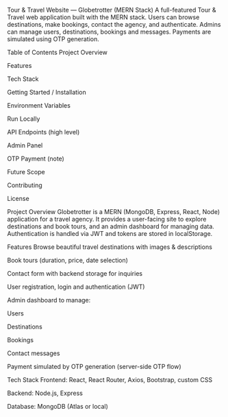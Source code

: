 Tour & Travel Website — Globetrotter (MERN Stack)
A full-featured Tour & Travel web application built with the MERN stack. Users can browse destinations, make bookings, contact the agency, and authenticate. Admins can manage users, destinations, bookings and messages. Payments are simulated using OTP generation.

Table of Contents
Project Overview

Features

Tech Stack

Getting Started / Installation

Environment Variables

Run Locally

API Endpoints (high level)

Admin Panel

OTP Payment (note)

Future Scope

Contributing

License

Project Overview
Globetrotter is a MERN (MongoDB, Express, React, Node) application for a travel agency. It provides a user-facing site to explore destinations and book tours, and an admin dashboard for managing data. Authentication is handled via JWT and tokens are stored in localStorage.

Features
Browse beautiful travel destinations with images & descriptions

Book tours (duration, price, date selection)

Contact form with backend storage for inquiries

User registration, login and authentication (JWT)

Admin dashboard to manage:

Users

Destinations

Bookings

Contact messages

Payment simulated by OTP generation (server-side OTP flow)

Tech Stack
Frontend: React, React Router, Axios, Bootstrap, custom CSS

Backend: Node.js, Express

Database: MongoDB (Atlas or local)


